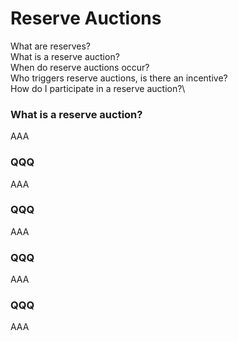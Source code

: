 # Reserve Auctions

What are reserves?\
What is a reserve auction?\
When do reserve auctions occur?\
Who triggers reserve auctions, is there an incentive?\
How do I participate in a reserve auction?\


### What is a reserve auction?

AAA

### QQQ

AAA

### QQQ

AAA

### QQQ

AAA

### QQQ

AAA
